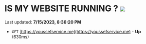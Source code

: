 # IS MY WEBSITE RUNNING ? [![](https://img.shields.io/static/v1?label=Sponsor&message=%E2%9D%A4&logo=GitHub&color=%23fe8e86)](https://github.com/sponsors/<username>)

Last updated: **7/15/2023, 6:36:20 PM**

- `GET` [https://youssefservice.me](https://youssefservice.me) - **Up** (630ms)
